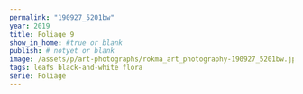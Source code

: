 ```yaml
---
permalink: "190927_5201bw"
year: 2019
title: Foliage 9
show_in_home: #true or blank
publish: # notyet or blank
image: /assets/p/art-photographs/rokma_art_photography-190927_5201bw.jpeg
tags: leafs black-and-white flora
serie: Foliage
---
```

